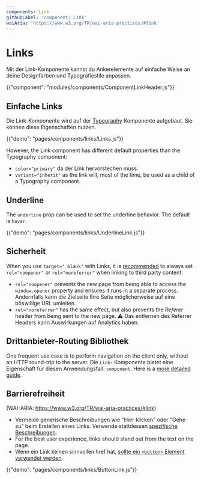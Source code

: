```yaml
---
components: Link
githubLabel: 'component: Link'
waiAria: 'https://www.w3.org/TR/wai-aria-practices/#link'
---
```


# Links

<p class="description">Mit der Link-Komponente kannst du Ankerelemente auf einfache Weise an deine Designfarben und Typografiestile anpassen.</p>

{{"component": "modules/components/ComponentLinkHeader.js"}}

## Einfache Links

Die Link-Komponente wird auf der [Typography](/api/typography/) Komponente aufgebaut. Sie können diese Eigenschaften nutzen.

{{"demo": "pages/components/links/Links.js"}}

However, the Link component has different default properties than the Typography component:

- `color="primary"` da der Link hervorstechen muss.
- `variant="inherit"` as the link will, most of the time, be used as a child of a Typography component.

## Underline

The `underline` prop can be used to set the underline behavior. The default is `hover`.

{{"demo": "pages/components/links/UnderlineLink.js"}}

## Sicherheit

When you use `target="_blank"` with Links, it is [recommended](https://developers.google.com/web/tools/lighthouse/audits/noopener) to always set `rel="noopener"` or `rel="noreferrer"` when linking to third party content.

- `rel="noopener"` prevents the new page from being able to access the `window.opener` property and ensures it runs in a separate process. Andernfalls kann die Zielseite Ihre Seite möglicherweise auf eine böswillige URL umleiten.
- `rel="noreferrer"` has the same effect, but also prevents the *Referer* header from being sent to the new page. ⚠️ Das entfernen des Referrer Headers kann Auswirkungen auf Analytics haben.

## Drittanbieter-Routing Bibliothek

One frequent use case is to perform navigation on the client only, without an HTTP round-trip to the server. Die `Link`- Komponente bietet eine Eigenschaft für diesen Anwendungsfall: `component`. Here is a [more detailed guide](/guides/routing/#link).

## Barrierefreiheit

(WAI-ARIA: https://www.w3.org/TR/wai-aria-practices/#link)

- Vermeide generische Beschreibungen wie "Hier klicken" oder "Gehe zu" beim Erstellen eines Links. Verwende stattdessen [spezifische Beschreibungen](https://developers.google.com/web/tools/lighthouse/audits/descriptive-link-text).
- For the best user experience, links should stand out from the text on the page.
- Wenn ein Link keinen sinnvollen href hat, [sollte ein `<button>` Element verwendet werden](https://github.com/evcohen/eslint-plugin-jsx-a11y/blob/master/docs/rules/anchor-is-valid.md).

{{"demo": "pages/components/links/ButtonLink.js"}}
